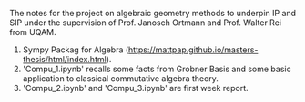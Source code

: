 The notes for the project on algebraic geometry methods to underpin IP and SIP under the supervision of Prof. Janosch Ortmann and Prof. Walter Rei from UQAM.

1. Sympy Packag for Algebra  (https://mattpap.github.io/masters-thesis/html/index.html).
2. 'Compu_1.ipynb' recalls some facts from Grobner Basis and some basic application to classical commutative algebra theory.
3. 'Compu_2.ipynb' and 'Compu_3.ipynb' are first week report.
